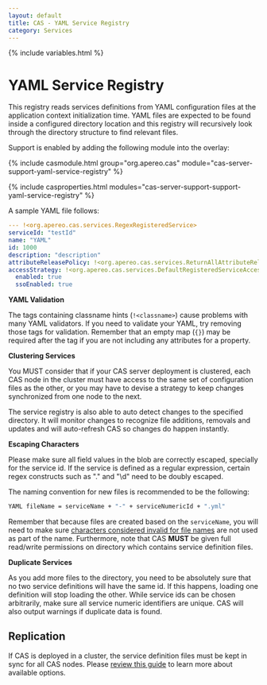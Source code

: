 ```yaml
---
layout: default
title: CAS - YAML Service Registry
category: Services
---
```


{% include variables.html %}

# YAML Service Registry

This registry reads services definitions from YAML configuration files at the application context initialization time.
YAML files are expected to be found inside a configured directory location and this registry will recursively look through
the directory structure to find relevant files.

Support is enabled by adding the following module into the overlay:

{% include casmodule.html group="org.apereo.cas" module="cas-server-support-yaml-service-registry" %}

{% include casproperties.html modules="cas-server-support-support-yaml-service-registry" %}


A sample YAML file follows:

```yml
--- !<org.apereo.cas.services.RegexRegisteredService>
serviceId: "testId"
name: "YAML"
id: 1000
description: "description"
attributeReleasePolicy: !<org.apereo.cas.services.ReturnAllAttributeReleasePolicy> {}
accessStrategy: !<org.apereo.cas.services.DefaultRegisteredServiceAccessStrategy>
  enabled: true
  ssoEnabled: true
```

<div class="alert alert-warning"><strong>YAML Validation</strong><p>
The tags containing classname hints (<code>!&lt;classname&gt;</code>) cause problems with many YAML validators. If you need to validate your YAML, try removing those tags for validation. Remember that an empty map (<code>{}</code>) may be required after the tag if you are not including any attributes for a property.
</p></div>

<div class="alert alert-warning"><strong>Clustering Services</strong><p>
You MUST consider that if your CAS server deployment is clustered, each CAS node in the cluster must have
access to the same set of configuration files as the other, or you may have to devise a strategy to keep
changes synchronized from one node to the next.
</p></div>

The service registry is also able to auto detect changes to the specified directory. It will monitor changes to recognize
file additions, removals and updates and will auto-refresh CAS so changes do happen instantly.

<div class="alert alert-info"><strong>Escaping Characters</strong><p>
Please make sure all field values in the blob are correctly escaped, specially for the service id. If the service is defined as a regular expression, certain regex constructs such as "." and "\d" need to be doubly escaped.
</p></div>


The naming convention for new files is recommended to be the following:

```bash
YAML fileName = serviceName + "-" + serviceNumericId + ".yml"
```

Remember that because files are created based on the `serviceName`, you will need to make sure [characters considered invalid for file names](https://en.wikipedia.org/wiki/Filename#Reserved_characters_and_words) are not used as part of the name. Furthermore, note that CAS **MUST** be given full read/write permissions on directory which contains service definition files.

<div class="alert alert-warning"><strong>Duplicate Services</strong><p>
As you add more files to the directory, you need to be absolutely sure that no two service definitions
will have the same id. If this happens, loading one definition will stop loading the other. While service ids
can be chosen arbitrarily, make sure all service numeric identifiers are unique. CAS will also output warnings
if duplicate data is found.
</p></div>


## Replication

If CAS is deployed in a cluster, the service definition files must be kept in sync for all CAS nodes. Please [review this guide](Configuring-Service-Replication.html) to learn more about available options.
